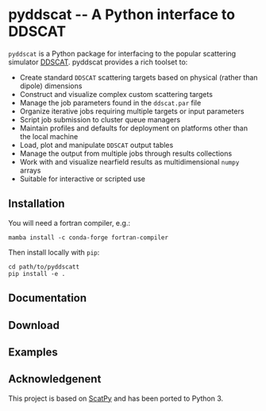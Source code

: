 

# pyddscat -- A Python interface to DDSCAT

`pyddscat` is a Python package for interfacing to the popular scattering simulator
[DDSCAT](http://www.astro.princeton.edu/~draine/DDSCAT.html). pyddscat provides a rich toolset to:

* Create standard `DDSCAT` scattering targets based on physical (rather than dipole) dimensions
* Construct and visualize complex custom scattering targets
* Manage the job parameters found in the `ddscat.par` file
* Organize iterative jobs requiring multiple targets or input parameters
* Script job submission to cluster queue managers
* Maintain profiles and defaults for deployment on platforms other than the local machine
* Load, plot and manipulate `DDSCAT` output tables
* Manage the output from multiple jobs through results collections
* Work with and visualize nearfield results as multidimensional `numpy` arrays
* Suitable for interactive or scripted use



## Installation

You will need a fortran compiler, e.g.:

```
mamba install -c conda-forge fortran-compiler
```

Then install locally with `pip`:

```
cd path/to/pyddscatt
pip install -e .
```

## Documentation

## Download


## Examples

## Acknowledgenent

This project is based on [ScatPy](https://pythonhosted.org/ScatPy/index.html) and has been ported to Python 3.

